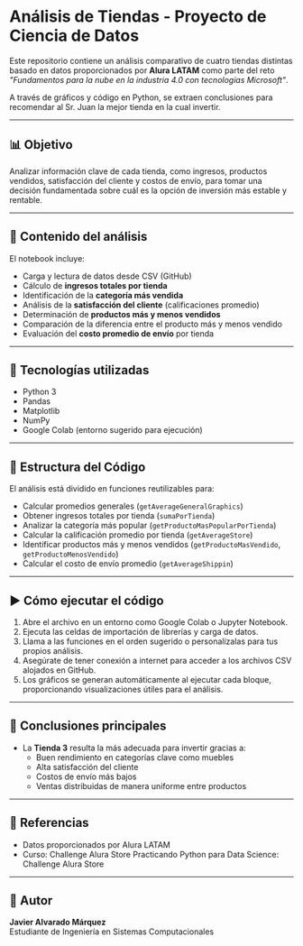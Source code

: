 # Análisis de Tiendas - Proyecto de Ciencia de Datos

Este repositorio contiene un análisis comparativo de cuatro tiendas distintas basado en datos proporcionados por **Alura LATAM** como parte del reto *"Fundamentos para la nube en la industria 4.0 con tecnologías Microsoft"*.

A través de gráficos y código en Python, se extraen conclusiones para recomendar al Sr. Juan la mejor tienda en la cual invertir.

---

## 📊 Objetivo
Analizar información clave de cada tienda, como ingresos, productos vendidos, satisfacción del cliente y costos de envío, para tomar una decisión fundamentada sobre cuál es la opción de inversión más estable y rentable.

---

## 📂 Contenido del análisis

El notebook incluye:

- Carga y lectura de datos desde CSV (GitHub)
- Cálculo de **ingresos totales por tienda**
- Identificación de la **categoría más vendida**
- Análisis de la **satisfacción del cliente** (calificaciones promedio)
- Determinación de **productos más y menos vendidos**
- Comparación de la diferencia entre el producto más y menos vendido
- Evaluación del **costo promedio de envío** por tienda

---

## 🔹 Tecnologías utilizadas

- Python 3
- Pandas
- Matplotlib
- NumPy
- Google Colab (entorno sugerido para ejecución)

---

## 🔧 Estructura del Código

El análisis está dividido en funciones reutilizables para:
- Calcular promedios generales (`getAverageGeneralGraphics`)
- Obtener ingresos totales por tienda (`sumaPorTienda`)
- Analizar la categoría más popular (`getProductoMasPopularPorTienda`)
- Calcular la calificación promedio por tienda (`getAverageStore`)
- Identificar productos más y menos vendidos (`getProductoMasVendido`, `getProductoMenosVendido`)
- Calcular el costo de envío promedio (`getAverageShippin`)

---

## ▶️ Cómo ejecutar el código

1. Abre el archivo en un entorno como Google Colab o Jupyter Notebook.
2. Ejecuta las celdas de importación de librerías y carga de datos.
3. Llama a las funciones en el orden sugerido o personalízalas para tus propios análisis.
4. Asegúrate de tener conexión a internet para acceder a los archivos CSV alojados en GitHub.
5. Los gráficos se generan automáticamente al ejecutar cada bloque, proporcionando visualizaciones útiles para el análisis.

---

## 🌟 Conclusiones principales
- La **Tienda 3** resulta la más adecuada para invertir gracias a:
  - Buen rendimiento en categorías clave como muebles
  - Alta satisfacción del cliente
  - Costos de envío más bajos
  - Ventas distribuidas de manera uniforme entre productos

---

## 📄 Referencias
- Datos proporcionados por Alura LATAM
- Curso: Challenge Alura Store Practicando Python para Data Science: Challenge Alura Store

---

## 🤝 Autor
**Javier Alvarado Márquez**  
Estudiante de Ingeniería en Sistemas Computacionales

